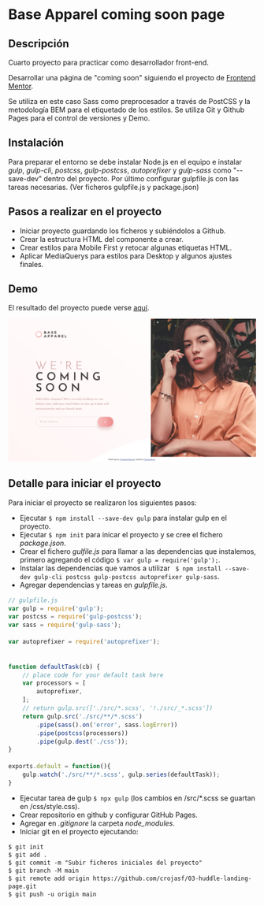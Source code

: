 # Base Apparel coming soon page


## Descripción

Cuarto proyecto para practicar como desarrollador front-end.

Desarrollar una página de "coming soon" siguiendo el proyecto de [Frontend Mentor](https://www.frontendmentor.io/challenges/huddle-landing-page-with-a-single-introductory-section-B_2Wvxgi0).

Se utiliza en este caso Sass como preprocesador a través de PostCSS y la metodología BEM para el etiquetado de los estilos. Se utiliza Git y Github Pages para el control de versiones y Demo.

## Instalación

Para preparar el entorno se debe instalar Node.js en el equipo e instalar *gulp*, *gulp-cli*, *postcss*, *gulp-postcss*, *autoprefixer* y *gulp-sass* como "--save-dev" dentro del proyecto. Por último configurar gulpfile.js con las tareas necesarias. (Ver ficheros gulpfile.js y package.json)


## Pasos a realizar en el proyecto

+ Iniciar proyecto guardando los ficheros y subiéndolos a Github.
+ Crear la estructura HTML del componente a crear.
+ Crear estilos para Mobile First y retocar algunas etiquetas HTML.
+ Aplicar MediaQuerys para estilos para Desktop y algunos ajustes finales.

## Demo
El resultado del proyecto puede verse [aquí](https://crojasf.github.io/03-huddle-landing-page/).

![desktop-final](/design/desktop-final.png)


## Detalle para iniciar el proyecto
Para iniciar el proyecto se realizaron los siguientes pasos:

+ Ejecutar `$ npm install --save-dev gulp` para instalar gulp en el proyecto.
+ Ejecutar `$ npm init` para inicar el proyecto y se cree el fichero *package.json*.
+ Crear el fichero *gulfile.js* para llamar a las dependencias que instalemos, primero agregando el código `$ var gulp = require('gulp');`.
+ Instalar las dependencias que vamos a utilizar ` $ npm install --save-dev gulp-cli postcss gulp-postcss autoprefixer gulp-sass`.
+ Agregar dependencias y tareas en *gulpfile.js*.

```js
// gulpfile.js
var gulp = require('gulp');
var postcss = require('gulp-postcss');
var sass = require('gulp-sass');

var autoprefixer = require('autoprefixer');


function defaultTask(cb) {
	// place code for your default task here
	var processors = [
		autoprefixer,
	];
	// return gulp.src(['./src/*.scss', '!./src/_*.scss'])
	return gulp.src('./src/**/*.scss')
		.pipe(sass().on('error', sass.logError))
		.pipe(postcss(processors))
		.pipe(gulp.dest('./css'));
}

exports.default = function(){
	gulp.watch('./src/**/*.scss', gulp.series(defaultTask));
}
```
+ Ejecutar tarea de gulp `$ npx gulp` (los cambios en /src/*.scss se guartan en /css/style.css).
+ Crear repositorio en github y configurar GitHub Pages.
+ Agregar en *.gitignore* la carpeta *node_modules*.
+ Iniciar git en el proyecto ejecutando:
```
$ git init
$ git add .
$ git commit -m "Subir ficheros iniciales del proyecto"
$ git branch -M main
$ git remote add origin https://github.com/crojasf/03-huddle-landing-page.git
$ git push -u origin main
```


